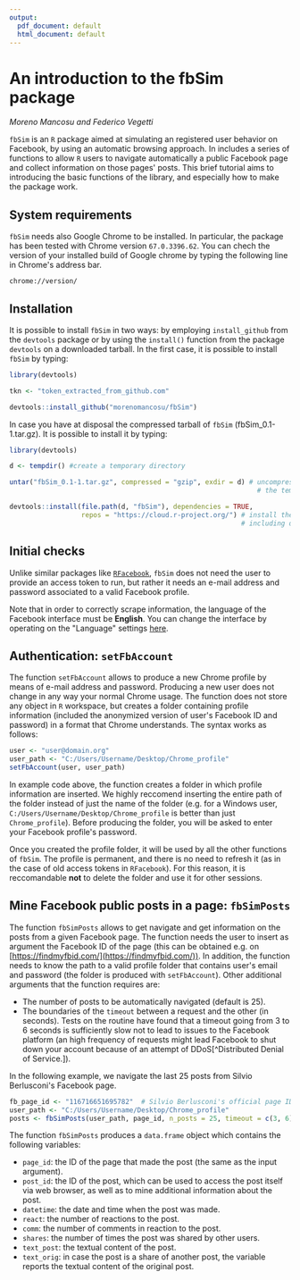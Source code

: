 ```yaml
---
output:
  pdf_document: default
  html_document: default
---
```


# An introduction to the fbSim package

*Moreno Mancosu and Federico Vegetti*


```fbSim``` is an ```R``` package aimed at simulating an registered user behavior on Facebook, by using an automatic browsing approach. In includes a series of functions to allow ```R``` users to navigate automatically a public Facebook page and collect information on those pages' posts. This brief tutorial aims to introducing the basic functions of the library, and especially how to make the package work.

## System requirements

```fbSim``` needs also Google Chrome to be installed. In particular, the package has been tested with Chrome version ```67.0.3396.62```. You can chech the version of your installed build of Google chrome by typing the following line in Chrome's address bar. 

```{bash eval = FALSE}
chrome://version/
```


## Installation

It is possible to install ```fbSim``` in two ways: by employing ```install_github``` from the ```devtools``` package or by using the ```install()``` function from the package ```devtools``` on a downloaded tarball. In the first case, it is possible to install ```fbSim``` by typing:

```r
library(devtools)

tkn <- "token_extracted_from_github.com"

devtools::install_github("morenomancosu/fbSim")
```

In case you have at disposal the compressed tarball of ```fbSim``` (fbSim_0.1-1.tar.gz). It is possible to install it by typing:

```r
library(devtools)

d <- tempdir() #create a temporary directory

untar("fbSim_0.1-1.tar.gz", compressed = "gzip", exdir = d) # uncompress the tarball in 
                                                              # the temp directory

devtools::install(file.path(d, "fbSim"), dependencies = TRUE,
                  repos = "https://cloud.r-project.org/") # install the package 
                                                          # including dependencies
```

## Initial checks

Unlike similar packages like [```RFacebook```](https://cran.r-project.org/web/packages/Rfacebook/Rfacebook.pdf), ```fbSim``` does not need the user to provide an access token to run, but rather it needs an e-mail address and password associated to a valid Facebook profile. 

Note that in order to correctly scrape information, the language of the Facebook interface must be **English**. You can change the interface by operating on the "Language" settings [here](https://www.facebook.com/settings?tab=language). 


## Authentication: ```setFbAccount```

The function ```setFbAccount``` allows to produce a new Chrome profile by means of e-mail address and password. Producing a new user does not change in any way your normal Chrome usage. The function does not store any object in ```R``` workspace, but creates a folder containing profile information (included the anonymized version of user's Facebook ID and password) in a format that Chrome understands. The syntax works as follows:

```r
user <- "user@domain.org"
user_path <- "C:/Users/Username/Desktop/Chrome_profile"
setFbAccount(user, user_path)
```

In example code above, the function creates a folder in which profile information are inserted. We highly reccomend inserting the entire path of the folder instead of just the name of the folder (e.g. for a Windows user, ```C:/Users/Username/Desktop/Chrome_profile``` is better than just ```Chrome_profile```). Before producing the folder, you will be asked to enter your Facebook profile's password. 

Once you created the profile folder, it will be used by all the other functions of ```fbSim```. The profile is permanent, and there is no need to refresh it (as in the case of old access tokens in ```RFacebook```). For this reason, it is reccomandable **not** to delete the folder and use it for other sessions.


## Mine Facebook public posts in a page: ```fbSimPosts```

The function ```fbSimPosts``` allows to get navigate and get information on the posts from a given Facebook page. The function needs the user to insert as argument the Facebook ID of the page (this can be obtained e.g. on [https://findmyfbid.com/](https://findmyfbid.com/)). In addition, the function needs to know the path to a valid profile folder that contains user's email and password (the folder is produced with ```setFbAccount```). Other additional arguments that the function requires are:

- The number of posts to be automatically navigated (default is 25).
- The boundaries of the ```timeout``` between a request and the other (in seconds). Tests on the routine have found that a timeout going from 3 to 6 seconds is sufficiently slow not to lead to issues to the Facebook platform (an high frequency of requests might lead Facebook to shut down your account because of an attempt of DDoS[^Distributed Denial of Service.]).

In the following example, we navigate the last 25 posts from Silvio Berlusconi's Facebook page.

```r
fb_page_id <- "116716651695782"  # Silvio Berlusconi's official page ID
user_path <- "C:/Users/Username/Desktop/Chrome_profile"
posts <- fbSimPosts(user_path, page_id, n_posts = 25, timeout = c(3, 6))
```


The function ```fbSimPosts``` produces a ```data.frame``` object which contains the following variables:

- ```page_id```: the ID of the page that made the post (the same as the input argument).
- ```post_id```: the ID of the post, which can be used to access the post itself via web browser, as well as to mine additional information about the post.
- ```datetime```: the date and time when the post was made.
- ```react```: the number of reactions to the post.
- ```comm```: the number of comments in reaction to the post.
- ```shares```: the number of times the post was shared by other users.
- ```text_post```: the textual content of the post.
- ```text_orig```: in case the post is a share of another post, the variable reports the textual content of the original post.
